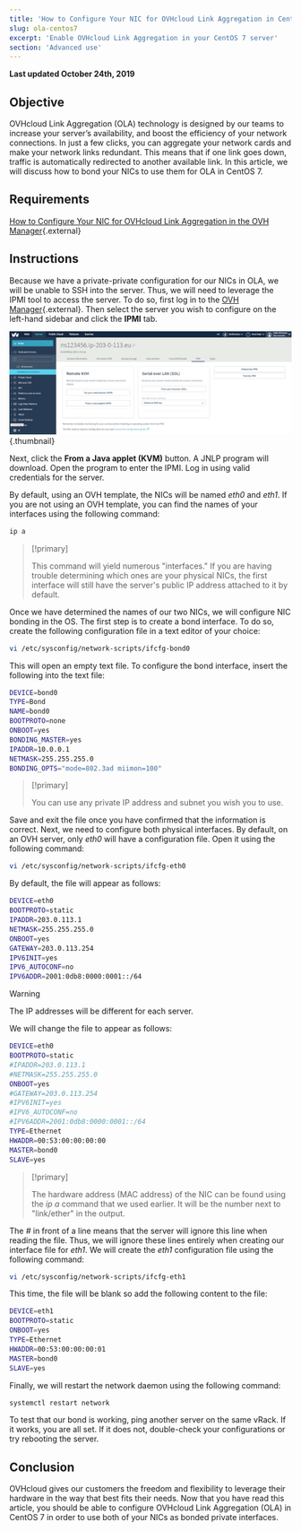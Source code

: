 ```yaml
---
title: 'How to Configure Your NIC for OVHcloud Link Aggregation in CentOS 7'
slug: ola-centos7
excerpt: 'Enable OVHcloud Link Aggregation in your CentOS 7 server'
section: 'Advanced use'
---
```


**Last updated October 24th, 2019**

## Objective

OVHcloud Link Aggregation (OLA) technology is designed by our teams to increase your server’s availability, and boost the efficiency of your network connections. In just a few clicks, you can aggregate your network cards and make your network links redundant. This means that if one link goes down, traffic is automatically redirected to another available link. In this article, we will discuss how to bond your NICs to use them for OLA in CentOS 7.

## Requirements

[How to Configure Your NIC for OVHcloud Link Aggregation in the OVH Manager](https://docs.ovh.com/gb/en/dedicated/ola-manager){.external}

## Instructions

Because we have a private-private configuration for our NICs in OLA, we will be unable to SSH into the server. Thus, we will need to leverage the IPMI tool to access the server. To do so, first log in to the [OVH Manager](https://www.ovh.com/manager/){.external}.  Then select the server you wish to configure on the left-hand sidebar and click the **IPMI** tab.

![remote_kvm](images/remote_kvm.png){.thumbnail}

Next, click the **From a Java applet (KVM)** button. A JNLP program will download. Open the program to enter the IPMI. Log in using valid credentials for the server.

By default, using an OVH template, the NICs will be named *eth0* and *eth1*. If you are not using an OVH template, you can find the names of your interfaces using the following command:

```bash
ip a
```

> [!primary]
>
> This command will yield numerous "interfaces." If you are having trouble determining which ones are your physical NICs, the first interface will still have the server's public IP address attached to it by default.
>

Once we have determined the names of our two NICs, we will configure NIC bonding in the OS. The first step is to create a bond interface. To do so, create the following configuration file in a text editor of your choice:

```bash
vi /etc/sysconfig/network-scripts/ifcfg-bond0
```

This will open an empty text file. To configure the bond interface, insert the following into the text file:

```bash
DEVICE=bond0
TYPE=Bond
NAME=bond0
BOOTPROTO=none
ONBOOT=yes
BONDING_MASTER=yes
IPADDR=10.0.0.1
NETMASK=255.255.255.0
BONDING_OPTS="mode=802.3ad miimon=100"
```

> [!primary]
>
> You can use any private IP address and subnet you wish you to use.
>

Save and exit the file once you have confirmed that the information is correct.  Next, we need to configure both physical interfaces. By default, on an OVH server, only *eth0* will have a configuration file. Open it using the following command:

```bash
vi /etc/sysconfig/network-scripts/ifcfg-eth0
```

By default, the file will appear as follows:

```bash
DEVICE=eth0
BOOTPROTO=static
IPADDR=203.0.113.1
NETMASK=255.255.255.0
ONBOOT=yes
GATEWAY=203.0.113.254
IPV6INIT=yes
IPV6_AUTOCONF=no
IPV6ADDR=2001:0db8:0000:0001::/64
```

> [!warning]
>
> The IP addresses will be different for each server.
>

We will change the file to appear as follows:

```bash
DEVICE=eth0
BOOTPROTO=static
#IPADDR=203.0.113.1
#NETMASK=255.255.255.0
ONBOOT=yes
#GATEWAY=203.0.113.254
#IPV6INIT=yes
#IPV6_AUTOCONF=no
#IPV6ADDR=2001:0db8:0000:0001::/64
TYPE=Ethernet
HWADDR=00:53:00:00:00:00
MASTER=bond0
SLAVE=yes
```

> [!primary]
>
> The hardware address (MAC address) of the NIC can be found using the *ip a* command that we used earlier.  It will be the number next to "link/ether" in the output.
>

The *#* in front of a line means that the server will ignore this line when reading the file. Thus, we will ignore these lines entirely when creating our interface file for *eth1*. We will create the *eth1* configuration file using the following command:

```bash
vi /etc/sysconfig/network-scripts/ifcfg-eth1
```

This time, the file will be blank so add the following content to the file:

```bash
DEVICE=eth1
BOOTPROTO=static
ONBOOT=yes
TYPE=Ethernet
HWADDR=00:53:00:00:00:01
MASTER=bond0
SLAVE=yes
```

Finally, we will restart the network daemon using the following command:

```bash
systemctl restart network
```

To test that our bond is working, ping another server on the same vRack. If it works, you are all set. If it does not, double-check your configurations or try rebooting the server.

## Conclusion

OVHcloud gives our customers the freedom and flexibility to leverage their hardware in the way that best fits their needs. Now that you have read this article, you should be able to configure OVHcloud Link Aggregation (OLA) in CentOS 7 in order to use both of your NICs as bonded private interfaces. 
